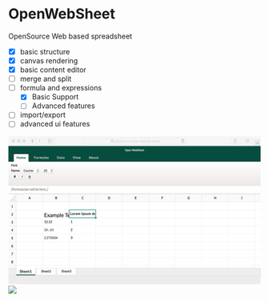 # OpenWebSheet
OpenSource Web based spreadsheet

* [x] basic structure
* [x] canvas rendering
* [x] basic content editor
* [ ] merge and split
* [ ] formula and expressions
  * [x] Basic Support
  * [ ] Advanced features
* [ ] import/export
* [ ] advanced ui features

<img src="demo/Screenshot.jpeg" />
<img src="demo/Screenshot_Formula.jpeg" />
